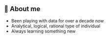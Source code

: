 ## :bust_in_silhouette: About me
- Been playing with data for over a decade now
- Analytical, logical, rational type of individual
- Always learning something new
